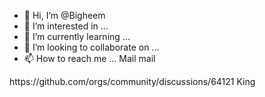- 👋 Hi, I’m @Bigheem
- 👀 I’m interested in ...
- 🌱 I’m currently learning ...
- 💞️ I’m looking to collaborate on ...
- 📫 How to reach me ... Mail mail
<!---
Bigheem/Bigheem is a ✨ special ✨ repository because its `README.md` (this file) appears on your GitHub profile.
You can click the Preview link to take a look at your changes.
--->https://github.com/orgs/community/discussions/64121 King
